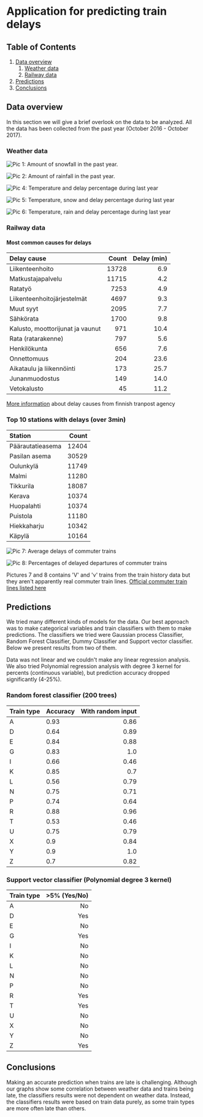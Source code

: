 # Application for predicting train delays

## Table of Contents
1. [Data overview](#data-overview)
    1. [Weather data](#weather-data)
    1. [Railway data](#railway-data)
1. [Predictions](#predictions)
1. [Conclusions](#conclusions)

## Data overview

In this section we will give a brief overlook on the data to be analyzed. All the data has been collected from the past year (October 2016 - October 2017).

### Weather data

![Pic 1: Amount of snowfall in the past year.](snow.png "Snow amount")

![Pic 2: Amount of rainfall in the past year.](rrday.png "Rain amount")

![Pic 4:  Temperature and delay percentage during last year](bar-plot-all-trains.png "Air temperature and delays")

![Pic 5:  Temperature, snow and delay percentage during last year](bar-plot-snow.png "Air temperature, snow and delays")

![Pic 6:  Temperature, rain and delay percentage during last year](bar-plot-rain.png "Air temperature, rain and delays")


### Railway data

#### Most common causes for delays

| Delay cause                      | Count | Delay (min)           |
|:---------------------------------|------:|----------------------:|
| Liikenteenhoito                  | 13728 | 6.9                   |
| Matkustajapalvelu                | 11715 | 4.2                   |
| Ratatyö                          | 7253  | 4.9                   |
| Liikenteenhoitojärjestelmät      | 4697  | 9.3                   |
| Muut syyt                        | 2095  | 7.7                   |
| Sähkörata                        | 1700  | 9.8                   |
| Kalusto, moottorijunat ja vaunut | 971   | 10.4                  |
| Rata (ratarakenne)               | 797   | 5.6                   |
| Henkilökunta                     | 656   | 7.6                   |
| Onnettomuus                      | 204   | 23.6                  |
| Aikataulu ja liikennöinti        | 173   | 25.7                  |
| Junanmuodostus                   | 149   | 14.0                  |
| Vetokalusto                      | 45    | 11.2                  |

[More information](https://github.com/finnishtransportagency/metadata/blob/master/csv/delay_codes.csv) about delay causes from finnish tranpost agency 

### Top 10 stations with delays (over 3min)

| Station                          | Count |
|:---------------------------------|------:|
| Päärautatieasema                 | 12404 |
| Pasilan asema                    | 30529 |
| Oulunkylä                        | 11749 | 
| Malmi                            | 11280 | 
| Tikkurila                        | 18087 | 
| Kerava                           | 10374 | 
| Huopalahti                       | 10374 | 
| Puistola                         | 11180 | 
| Hiekkaharju                      | 10342 | 
| Käpylä                           | 10164 | 


![Pic 7:  Average delays of commuter trains](averageDelays.png "Average delays of commuter trains")

![Pic 8:  Percentages of delayed departures of commuter trains](delayedDepartures.png "Percentages of delayed departures of commuter trains")

Pictures 7 and 8 contains 'V' and 'v' trains from the train history data but they aren't apparently real commuter train lines. [Official commuter train lines listed here](https://aikataulut.reittiopas.fi/linjat/fi/train.html)

## Predictions

We tried many different kinds of models for the data. Our best approach was to make categorical variables and train classifiers with them to make predictions. The classifiers we tried were Gaussian process Classifier, Random Forest Classifier, Dummy Classifier and Support vector classifier. Below we present results from two of them.

Data was not linear and we couldn't make any linear regression analysis. We also tried Polynomial regression analysis with degree 3 kernel for percents (continuous variable), but prediction accuracy dropped significantly (4-25%).


### Random forest classifier (200 trees)

| Train type                       | Accuracy | With random input|
|:---------------------------------|---------|------------------:|
|A                                 |0.93| 0.86|
|D                                 |0.64|0.89|
|E                                 |0.84|0.88|
|G                                 |0.83|1.0|
|I                                 |0.66|0.46|
|K                                 |0.85|0.7|
|L                                 |0.56|0.79|
|N                                 |0.75|0.71|
|P                                 |0.74|0.64|
|R                                 |0.88|0.96|
|T                                 |0.53|0.46|
|U                                 |0.75|0.79|
|X                                 |0.9|0.84|
|Y                                 |0.9|1.0|
|Z                                 |0.7|0.82|


### Support vector classifier (Polynomial degree 3 kernel)

| Train type                       | >5% (Yes/No) |
|:---------------------------------|------:|
| A                                | No |
| D                                | Yes |
| E                                | No | 
| G                                | Yes | 
| I                                | No | 
| K                                | No | 
| L                                | No | 
| N                                | No | 
| P                                | No | 
| R                                | Yes | 
| T                                | Yes | 
| U                                | No | 
| X                                | No | 
| Y                                | No | 
| Z                                | Yes | 

## Conclusions

Making an accurate prediction when trains are late is challenging. Although our graphs show some correlation between weather data and trains being late, the classifiers results were not dependent on weather data. Instead, the classifiers results were based on train data purely, as some train types are more often late than others.
